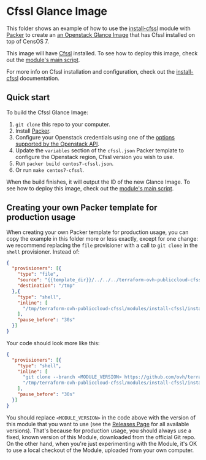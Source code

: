 # Cfssl Glance Image

This folder shows an example of how to use the [install-cfssl](../../modules/install-cfssl) module with [Packer](https://www.packer.io/) to create an [an Openstack Glance Image](https://docs.openstack.org/glance/latest/) that has Cfssl installed on top of CensOS 7.

This image will have [Cfssl](https://www.cfssl.io/) installed. To see how to deploy this image, check out the [module's main script](../../README.md). 

For more info on Cfssl installation and configuration, check out the [install-cfssl](../../modules/install-cfssl) documentation.

## Quick start

To build the Cfssl Glance Image:

1. `git clone` this repo to your computer.
1. Install [Packer](https://www.packer.io/).
1. Configure your Openstack credentials using one of the [options supported by the Openstack API](https://developer.openstack.org/api-guide/quick-start/api-quick-start.html). 
1. Update the `variables` section of the `cfssl.json` Packer template to configure the Openstack region, Cfssl version you wish to use.
1. Run `packer build centos7-cfssl.json`.
1. Or run `make centos7-cfssl`.

When the build finishes, it will output the ID of the new Glance Image. To see how to deploy this image, check out the [module's main script](../../README.md).


## Creating your own Packer template for production usage

When creating your own Packer template for production usage, you can copy the example in this folder more or less exactly, except for one change: we recommend replacing the `file` provisioner with a call to `git clone` in the `shell` provisioner. Instead of:

```json
{
  "provisioners": [{
    "type": "file",
    "source": "{{template_dir}}/../../../terraform-ovh-publiccloud-cfssl",
    "destination": "/tmp"
  },{
    "type": "shell",
    "inline": [
      "/tmp/terraform-ovh-publiccloud-cfssl/modules/install-cfssl/install-cfssl --version {{user `cfssl_version`}}"
    ],
    "pause_before": "30s"
  }]
}
```

Your code should look more like this:

```json
{
  "provisioners": [{
    "type": "shell",
    "inline": [
      "git clone --branch <MODULE_VERSION> https://github.com/ovh/terraform-ovh-publiccloud-cfssl.git /tmp/terraform-ovh-publiccloud-cfssl",
      "/tmp/terraform-ovh-publiccloud-cfssl/modules/install-cfssl/install-cfssl --version {{user `cfssl_version`}}"
    ],
    "pause_before": "30s"
  }]
}
```

You should replace `<MODULE_VERSION>` in the code above with the version of this module that you want to use (see the [Releases Page](../../releases) for all available versions). That's because for production usage, you should always use a fixed, known version of this Module, downloaded from the official Git repo. On the other hand, when you're just experimenting with the Module, it's OK to use a local checkout of the Module, uploaded from your own computer.
